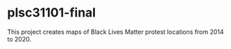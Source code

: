 # plsc31101-final
This project creates maps of Black Lives Matter protest locations from 2014 to 2020.
